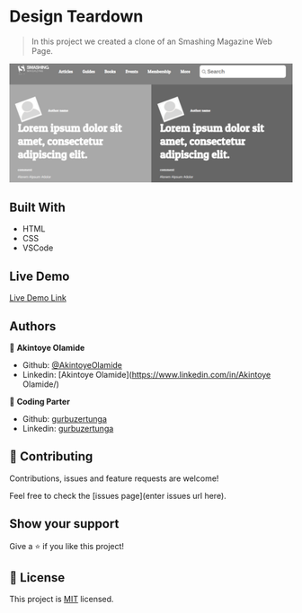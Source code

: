 # Design Teardown

> In this project we created a clone of an Smashing Magazine Web Page.

![screenshot](img/screenshot.png)

## Built With

- HTML
- CSS
- VSCode

## Live Demo

[Live Demo Link](https://rawcdn.githack.com/gurbuzertunga/designteardown/4bfdee7ed69f0ccbfbf822a3d9d4e11d95655dcd/index.html )


## Authors

👤 **Akintoye Olamide**

- Github: [@AkintoyeOlamide](https://github.com/AkintoyeOlamide)
- Linkedin: [Akintoye Olamide](https://www.linkedin.com/in/Akintoye Olamide/)

👤 **Coding Parter**

- Github: [gurbuzertunga](https://github.com/gurbuzertunga)
- Linkedin: [gurbuzertunga](https://www.linkedin.com/in/gurbuz-ertunga-a607a2a5)

## 🤝 Contributing

Contributions, issues and feature requests are welcome!

Feel free to check the [issues page](enter issues url here).

## Show your support

Give a ⭐️ if you like this project!

## 📝 License

This project is [MIT](lic.url) licensed.